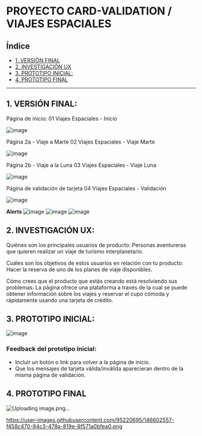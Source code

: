 # PROYECTO CARD-VALIDATION / VIAJES ESPACIALES

## Índice

* [1. VERSIÓN FINAL](#1-VERSIÓN-FINAL)
* [2. INVESTIGACIÓN UX](#2-INVESTIGACIÓN-UX)
* [3. PROTOTIPO INICIAL:](#3-PROTOTIPO-INICIAL)
* [4. PROTOTIPO FINAL](#4-PROTOTIPO-FINAL)

***

## 1. VERSIÓN FINAL:

Página de inicio: 01 Viajes Espaciales -  Inicio

![image](https://user-images.githubusercontent.com/91227867/146607638-490a16b1-60da-4863-b71c-98adb4ac1ceb.png)



Página 2a - Viaje a Marte 02 Viajes Espaciales - Viaje Marte

![image](https://user-images.githubusercontent.com/91227867/146607657-4aa163c8-5774-4148-bfc1-163d61bcc5fb.png)



Página 2b - Viaje a la Luna 03 Viajes Espaciales - Viaje Luna

![image](https://user-images.githubusercontent.com/91227867/146607681-93feb3f0-b128-4e1c-bb75-bead921eabd9.png)


Página de validación de tarjeta 04 Viajes Espaciales -  Validación

![image](https://user-images.githubusercontent.com/91227867/146607710-3cb47c84-d6f9-4c8b-ba0e-6499fbde3b62.png)



<strong> Alerts </strong>
![image](https://user-images.githubusercontent.com/91227867/146607716-a6cfefae-7cfb-416b-9cad-daf376da3df7.png)
![image](https://user-images.githubusercontent.com/91227867/146607724-fe42ba16-56e4-43ca-af82-cf3fa5e5b024.png)
![image](https://user-images.githubusercontent.com/91227867/146607762-e8fa078b-d8d5-45bb-ab61-9abab0e70129.png)


## 2. INVESTIGACIÓN UX:

Quiénes son los principales usuarios de producto:
Personas aventureras que quieren realizar un viaje de turismo interplanetario.

Cuáles son los objetivos de estos usuarios en relación con tu producto:
Hacer la reserva de uno de los planes de viaje disponibles.

Cómo crees que el producto que estás creando está resolviendo sus problemas:
La página ofrece una plataforma a través de la cual se puede obtener información sobre los viajes y reservar el cupo cómoda y rápidamente usando una tarjeta de crédito.


## 3. PROTOTIPO INICIAL:

![image](https://user-images.githubusercontent.com/91227867/146607785-e602b0c9-b626-4ec8-aace-b15b3afc88bc.png)


### Feedback del prototipo inicial: 
- Incluir un botón o link para volver a la página de inicio. 
- Que los mensajes de tarjeta válida/inválida aparecieran dentro de la misma página de validación.


## 4. PROTOTIPO FINAL

![Uploading image.png…]()

https://user-images.githubusercontent.com/95220695/146602557-f458c470-84c3-478a-819e-8f571a0bfea0.png
